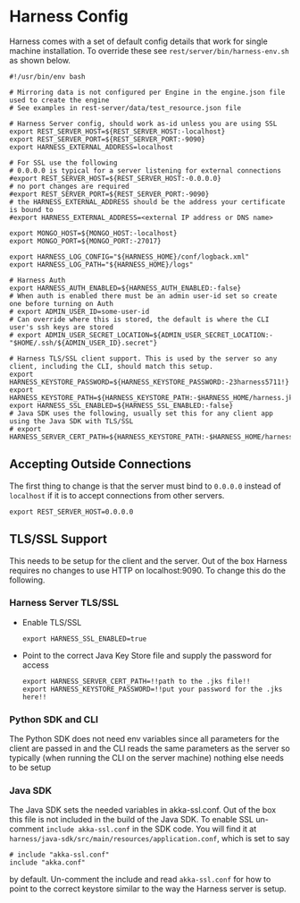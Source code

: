 # Harness Config

Harness comes with a set of default config details that work for single machine installation. To override these see `rest/server/bin/harness-env.sh` as shown below. 

```
#!/usr/bin/env bash

# Mirroring data is not configured per Engine in the engine.json file used to create the engine
# See examples in rest-server/data/test_resource.json file

# Harness Server config, should work as-id unless you are using SSL
export REST_SERVER_HOST=${REST_SERVER_HOST:-localhost}
export REST_SERVER_PORT=${REST_SERVER_PORT:-9090}
export HARNESS_EXTERNAL_ADDRESS=localhost

# For SSL use the following
# 0.0.0.0 is typical for a server listening for external connections
#export REST_SERVER_HOST=${REST_SERVER_HOST:-0.0.0.0}
# no port changes are required
#export REST_SERVER_PORT=${REST_SERVER_PORT:-9090}
# the HARNESS_EXTERNAL_ADDRESS should be the address your certificate is bound to
#export HARNESS_EXTERNAL_ADDRESS=<external IP address or DNS name>

export MONGO_HOST=${MONGO_HOST:-localhost}
export MONGO_PORT=${MONGO_PORT:-27017}

export HARNESS_LOG_CONFIG="${HARNESS_HOME}/conf/logback.xml"
export HARNESS_LOG_PATH="${HARNESS_HOME}/logs"

# Harness Auth
export HARNESS_AUTH_ENABLED=${HARNESS_AUTH_ENABLED:-false}
# When auth is enabled there must be an admin user-id set so create one before turning on Auth
# export ADMIN_USER_ID=some-user-id
# Can override where this is stored, the default is where the CLI user's ssh keys are stored
# export ADMIN_USER_SECRET_LOCATION=${ADMIN_USER_SECRET_LOCATION:-"$HOME/.ssh/${ADMIN_USER_ID}.secret"}

# Harness TLS/SSL client support. This is used by the server so any client, including the CLI, should match this setup.
export HARNESS_KEYSTORE_PASSWORD=${HARNESS_KEYSTORE_PASSWORD:-23harness5711!}
export HARNESS_KEYSTORE_PATH=${HARNESS_KEYSTORE_PATH:-$HARNESS_HOME/harness.jks}
export HARNESS_SSL_ENABLED=${HARNESS_SSL_ENABLED:-false}
# Java SDK uses the following, usually set this for any client app using the Java SDK with TLS/SSL
# export HARNESS_SERVER_CERT_PATH=${HARNESS_KEYSTORE_PATH:-$HARNESS_HOME/harness.pem}
```

## Accepting Outside Connections

The first thing to change is that the server must bind to `0.0.0.0` instead of `localhost` if it is to accept connections from other servers.

```
export REST_SERVER_HOST=0.0.0.0
```

## TLS/SSL Support

This needs to be setup for the client and the server. Out of the box Harness requires no changes to use HTTP on localhost:9090. To change this do the following.

### Harness Server TLS/SSL

 - Enable TLS/SSL

    ```
    export HARNESS_SSL_ENABLED=true
    ```

 - Point to the correct Java Key Store file and supply the password for access

    ```
    export HARNESS_SERVER_CERT_PATH=!!path to the .jks file!!
    export HARNESS_KEYSTORE_PASSWORD=!!put your password for the .jks here!!
    ```
        
### Python SDK and CLI

The Python SDK does not need env variables since all parameters for the client are passed in and the CLI reads the same parameters as the server so typically (when running the CLI on the server machine) nothing else needs to be setup

### Java SDK

The Java SDK sets the needed variables in akka-ssl.conf. Out of the box this file is not included in the build of the Java SDK. To enable SSL un-comment `include akka-ssl.conf` in the SDK code. You will find it at `harness/java-sdk/src/main/resources/application.conf`, which is set to say 

```
# include "akka-ssl.conf"
include "akka.conf"
```

by default. Un-comment the include and read `akka-ssl.conf` for how to point to the correct keystore similar to the way the Harness server is setup. 




